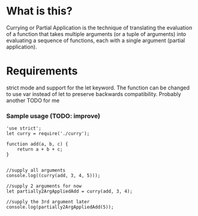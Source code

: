 # What is this?
Currying or Partial Application is the technique of translating the evaluation of a function that takes multiple arguments (or a tuple of arguments) into evaluating a sequence of functions, each with a single argument (partial application).

# Requirements
strict mode and support for the let keyword. The function can be changed to use var instead of let to preserve backwards compatibility. Probably another TODO for me

### Sample usage (TODO: improve)
```
'use strict';
let curry = require('./curry');

function add(a, b, c) {
    return a + b + c;
}


//supply all arguments
console.log((curry(add, 3, 4, 5)));

//supply 2 arguments for now
let partially2ArgAppliedAdd = curry(add, 3, 4);

//supply the 3rd argument later
console.log(partially2ArgAppliedAdd(5));
```

